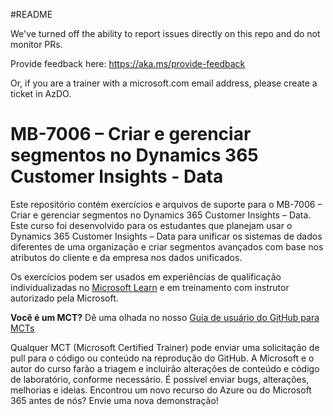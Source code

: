 #README

We've turned off the ability to report issues directly on this repo and do not monitor PRs.

Provide feedback here: https://aka.ms/provide-feedback

Or, if you are a trainer with a microsoft.com email address, please create a ticket in AzDO.

# MB-7006 – Criar e gerenciar segmentos no Dynamics 365 Customer Insights - Data

Este repositório contém exercícios e arquivos de suporte para o MB-7006 – Criar e gerenciar segmentos no Dynamics 365 Customer Insights – Data. Este curso foi desenvolvido para os estudantes que planejam usar o Dynamics 365 Customer Insights – Data para unificar os sistemas de dados diferentes de uma organização e criar segmentos avançados com base nos atributos do cliente e da empresa nos dados unificados.

Os exercícios podem ser usados em experiências de qualificação individualizadas no [Microsoft Learn](https://learn.microsoft.com) e em treinamento com instrutor autorizado pela Microsoft.

**Você é um MCT?** Dê uma olhada no nosso [Guia de usuário do GitHub para MCTs](https://microsoftlearning.github.io/MCT-User-Guide/)

Qualquer MCT (Microsoft Certified Trainer) pode enviar uma solicitação de pull para o código ou conteúdo na reprodução do GitHub. A Microsoft e o autor do curso farão a triagem e incluirão alterações de conteúdo e código de laboratório, conforme necessário. É possível enviar bugs, alterações, melhorias e ideias. Encontrou um novo recurso do Azure ou do Microsoft 365 antes de nós? Envie uma nova demonstração!
